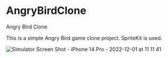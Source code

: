 # AngryBirdClone
Angry Bird Clone

This is a simple Angry Bird game clone project. SpriteKit is used.

![Simulator Screen Shot - iPhone 14 Pro - 2022-12-01 at 11 11 41](https://user-images.githubusercontent.com/94173500/205002511-0e02e4fe-bd1c-4fb0-80d3-514102d1dd4e.png)
